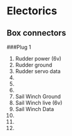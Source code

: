 Electorics
==========


Box connectors
--------------

###Plug 1
  1. Rudder power (6v)
  2. Rudder ground
  3. Rudder servo data
  4. 
  5.
  6.
  7. Sail Winch Ground
  8. Sail Winch live (6v)
  9. Sail Winch Data
  10.
  11.
  12.
